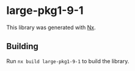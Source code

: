 # large-pkg1-9-1

This library was generated with [Nx](https://nx.dev).

## Building

Run `nx build large-pkg1-9-1` to build the library.

